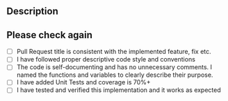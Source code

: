 ## Description

<!--- Describe briefly what this pull request does -->

## Please check again

<!--- Put an `X` in all the boxes that apply: -->

- [ ] Pull Request title is consistent with the implemented feature, fix etc.
- [ ] I have followed proper descriptive code style and conventions
- [ ] The code is self-documenting and has no unnecessary comments. I named the functions and variables to clearly describe their purpose.
- [ ] I have added Unit Tests and coverage is 70%+
- [ ] I have tested and verified this implementation and it works as expected
